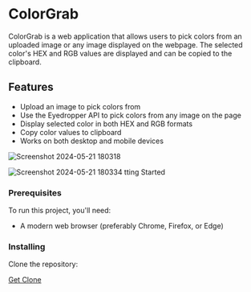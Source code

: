 # ColorGrab

ColorGrab is a web application that allows users to pick colors from an uploaded image or any image displayed on the webpage. The selected color's HEX and RGB values are displayed and can be copied to the clipboard.

## Features

- Upload an image to pick colors from
- Use the Eyedropper API to pick colors from any image on the page
- Display selected color in both HEX and RGB formats
- Copy color values to clipboard
- Works on both desktop and mobile devices

![Screenshot 2024-05-21 180318](https://github.com/LakinduNimesh/ColorGrab-/assets/149768006/ca5e9d1e-8f81-4000-b250-a24a71e00ed2)

![Screenshot 2024-05-21 180334](https://github.com/LakinduNimesh/ColorGrab-/assets/149768006/646f50c6-21bd-41f7-a573-a0a1e8ea3018)
tting Started

### Prerequisites

To run this project, you'll need:

- A modern web browser (preferably Chrome, Firefox, or Edge)

### Installing

Clone the repository:


[Get Clone](https://github.com/LakinduNimesh/ColorGrab-)
